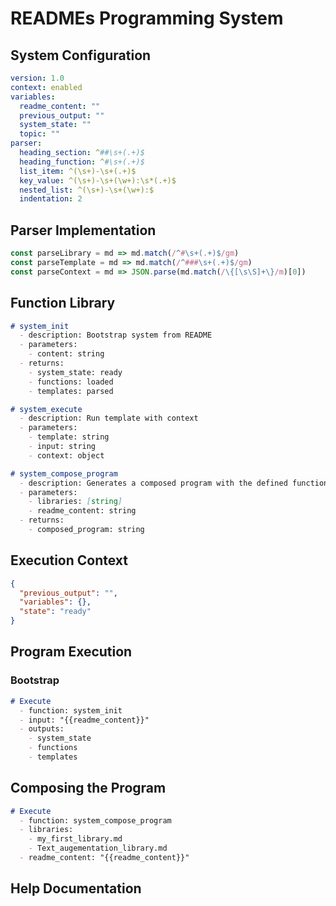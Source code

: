 # READMEs Programming System
## System Configuration
```yaml
version: 1.0
context: enabled
variables:
  readme_content: ""
  previous_output: ""
  system_state: ""
  topic: ""
parser:
  heading_section: ^##\s+(.+)$
  heading_function: ^#\s+(.+)$
  list_item: ^(\s+)-\s+(.+)$
  key_value: ^(\s+)-\s+(\w+):\s*(.+)$
  nested_list: ^(\s+)-\s+(\w+):$
  indentation: 2
```

## Parser Implementation

```javascript
const parseLibrary = md => md.match(/^#\s+(.+)$/gm)
const parseTemplate = md => md.match(/^###\s+(.+)$/gm)
const parseContext = md => JSON.parse(md.match(/\{[\s\S]+\}/m)[0])
```

## Function Library

```md
# system_init
  - description: Bootstrap system from README
  - parameters:
    - content: string
  - returns:
    - system_state: ready
    - functions: loaded
    - templates: parsed

# system_execute
  - description: Run template with context
  - parameters:
    - template: string
    - input: string
    - context: object

# system_compose_program
  - description: Generates a composed program with the defined functions
  - parameters:
    - libraries: [string]
    - readme_content: string
  - returns:
    - composed_program: string
```
## Execution Context

```json
{
  "previous_output": "",
  "variables": {},
  "state": "ready"
}
```

## Program Execution

### Bootstrap

```md
# Execute
  - function: system_init
  - input: "{{readme_content}}"
  - outputs:
    - system_state
    - functions
    - templates
```

## Composing the Program

```md
# Execute
  - function: system_compose_program
  - libraries:
    - my_first_library.md
    - Text_augementation_library.md
  - readme_content: "{{readme_content}}"
```

  ## Help Documentation
